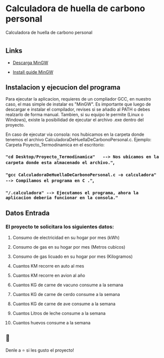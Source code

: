 # Calculadora de huella de carbono personal
Calculadora de huella de carbono personal
<h1 align="center"><Calculadora de huella de carbono personal></h1>

<p align="center"><Calculadora de huella de carbono personal para el ramo Fundamentos de Termodinamica 2S 2021 de la PUCV></p>

## Links

- [Descarga MinGW](https://www.mingw-w64.org/downloads/ "Descarga MinGW")

- [Install guide MinGW](https://platzi.com/tutoriales/1469-algoritmos/1901-como-instalar-gcc-para-compilar-programas-en-c-desde-la-consola-en-windows/?gclid=Cj0KCQiAzMGNBhCyARIsANpUkzM4yF5iEB9dxlUHic40mgfwYNin7hm7D-xkelIwFF9q5o3yhzgbB_8aAmlhEALw_wcB&gclsrc=aw.ds "Install guide")


## Instalacion y ejecucion del programa

Para ejecutar la aplicacion, requieres de un compliador GCC, en nuestro caso, el mas simple de instalar es "MinGW". Es importante que luego de descargar e instalar el compilador, revises si se añadio al PATH o debes realzarlo de forma manual.
Tambien, si su equipo le permite (Linux o Windows), existe la posibilidad de ejecutar el archivo .exe dentro del proyecto.

En caso de ejecutar via consola: nos hubicamos en la carpeta donde tenemos el archivo CalculadoraDeHuellaDeCarbonoPersonal.c. Ejemplo: Carpeta Poyecto_Termodinamica en el escritorio: 

### `"cd Desktop/Proyecto_Termodinamica"   --> Nos ubicamos en la carpeta donde esta almacenado el archivo."`,

### `"gcc CalculadoraDeHuellaDeCarbonoPersonal.c -o calculadora"  --> Compilamos el programa en C ."`,

### `"/.calculadora" --> Ejecutamos el programa, ahora la aplicacion deberia funcionar en la consola."`


## Datos Entrada

### El proyecto te solicitara los siguientes datos:

1. Consumo de electricidad en su hogar por mes (kWh)

2. Consumo de gas en su hogar por mes (Metros cubicos)

3. Consumo de gas licuado en su hogar por mes (Kilogramos)

4. Cuantos KM recorre en auto al mes

5. Cuantos KM recorre en avion al año

6. Cuantos KG de carne de vacuno consume a la semana

7. Cuantos KG de carne de cerdo consume a la semana

8. Cuantos KG de carne de ave consume a la semana

9. Cuantos Litros de leche consume a la semana

10. Cuantos huevos consume a la semana



## 🤝 

Denle a ⭐️ si les gusto el proyecto!
